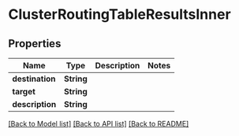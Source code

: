 # ClusterRoutingTableResultsInner

## Properties

Name | Type | Description | Notes
------------ | ------------- | ------------- | -------------
**destination** | **String** |  | 
**target** | **String** |  | 
**description** | **String** |  | 

[[Back to Model list]](../README.md#documentation-for-models) [[Back to API list]](../README.md#documentation-for-api-endpoints) [[Back to README]](../README.md)


